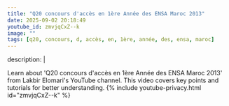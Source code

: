 ```yaml
---
title: "Q20 concours d'accès en 1ère Année des ENSA Maroc 2013"
date: 2025-09-02 20:18:49 
youtube_id: zmvjqCxZ--k
image: ""
tags: [q20, concours, d, accès, en, 1ère, année, des, ensa, maroc]
---
```

description: |
  
  Learn about 'Q20 concours d'accès en 1ère Année des ENSA Maroc 2013' from Lakbir Elomari's YouTube channel. This video covers key points and tutorials for better understanding.
{% include youtube-privacy.html id="zmvjqCxZ--k" %}
